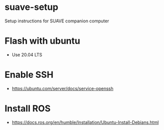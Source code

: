 # suave-setup
Setup instructions for SUAVE companion computer

# Flash with ubuntu
- Use 20.04 LTS

# Enable SSH
- https://ubuntu.com/server/docs/service-openssh

# Install ROS
- https://docs.ros.org/en/humble/Installation/Ubuntu-Install-Debians.html

